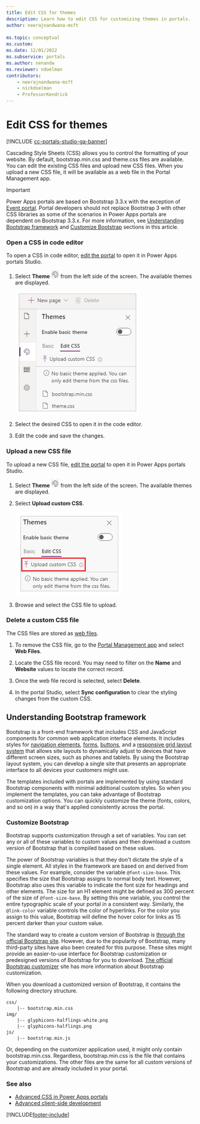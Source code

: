 ```yaml
---
title: Edit CSS for themes
description: Learn how to edit CSS for customizing themes in portals.
author: neerajnandwana-msft

ms.topic: conceptual
ms.custom: 
ms.date: 12/01/2022
ms.subservice: portals
ms.author: nenandw
ms.reviewer: ndoelman
contributors:
    - neerajnandwana-msft
    - nickdoelman
    - ProfessorKendrick
---
```


# Edit CSS for themes

[!INCLUDE [cc-portals-studio-ga-banner](../../includes/cc-portals-studio-ga-banner.md)]

Cascading Style Sheets (CSS) allows you to control the formatting of your website. By default, bootstrap.min.css and theme.css files are available. You can edit the existing CSS files and upload new CSS files. When you upload a new CSS file, it will be available as a web file in the Portal Management app.

> [!IMPORTANT]
> Power Apps portals are based on Bootstrap 3.3.x with the exception of [Event portal](/dynamics365/marketing/developer/event-management-web-application). Portal developers should not replace Bootstrap 3 with other CSS libraries as some of the scenarios in Power Apps portals are dependent on Bootstrap 3.3.x. For more information, see [Understanding Bootstrap framework](#understanding-bootstrap-framework) and [Customize Bootstrap](#customize-bootstrap) sections in this article.

### Open a CSS in code editor

To open a CSS in code editor, [edit the portal](manage-existing-portals.md#edit) to open it in Power Apps portals Studio.  

1.  Select **Theme** ![Theme icon.](media/theme-icon.png "Theme icon") from the left side of the screen. The available themes are displayed.  

    ![Theme.](./media/edit-css/themes.png)

1.  Select the desired CSS to open it in the code editor.

1.  Edit the code and save the changes.

### Upload a new CSS file

To upload a new CSS file, [edit the portal](manage-existing-portals.md#edit) to open it in Power Apps portals Studio.  

1.  Select **Theme** ![Theme icon.](media/theme-icon.png "Theme icon") from the left side of the screen. The available themes are displayed.  

1. Select **Upload custom CSS**.

    ![Upload custom CSS.](./media/edit-css/upload-custom-css.png) 

1. Browse and select the CSS file to upload.

### Delete a custom CSS file

The CSS files are stored as [web files](configure/web-files.md). 

1. To remove the CSS file, go to the [Portal Management app](./configure/configure-portal.md) and select **Web Files**. 

1. Locate the CSS file record. You may need to filter on the **Name** and **Website** values to locate the correct record.

1. Once the web file record is selected, select **Delete**.

1. In the portal Studio, select **Sync configuration** to clear the styling changes from the custom CSS.

## Understanding Bootstrap framework

Bootstrap is a front-end framework that includes CSS and JavaScript components for common web application interface elements. It includes styles for [navigation elements](https://getbootstrap.com/components/#nav), [forms](https://getbootstrap.com/css/#forms), [buttons](https://getbootstrap.com/css/#buttons), and a [responsive grid layout system](https://getbootstrap.com/css/#grid) that allows site layouts to dynamically adjust to devices that have different screen sizes, such as phones and tablets. By using the Bootstrap layout system, you can develop a single site that presents an appropriate interface to all devices your customers might use.

The templates included with portals are implemented by using standard Bootstrap components with minimal additional custom styles. So when you implement the templates, you can take advantage of Bootstrap customization options. You can quickly customize the theme (fonts, colors, and so on) in a way that's applied consistently across the portal.

### Customize Bootstrap

Bootstrap supports customization through a set of variables. You can set any or all of these variables to custom values and then download a custom version of Bootstrap that is compiled based on these values.

The power of Bootstrap variables is that they don't dictate the style of a single element. All styles in the framework are based on and derived from these values. For example, consider the variable `@font-size-base`. This specifies the size that Bootstrap assigns to normal body text. However, Bootstrap also uses this variable to indicate the font size for headings and other elements. The size for an H1 element might be defined as 300 percent of the size of `@font-size-base`. By setting this one variable, you control the entire typographic scale of your portal in a consistent way. Similarly, the `@link-color` variable controls the color of hyperlinks. For the color you assign to this value, Bootstrap will define the hover color for links as 15 percent darker than your custom value.

The standard way to create a custom version of Bootstrap is [through the official Bootstrap site](https://getbootstrap.com/customize/#less-variables). However, due to the popularity of Bootstrap, many third-party sites have also been created for this purpose. These sites might provide an easier-to-use interface for Bootstrap customization or predesigned versions of Bootstrap for you to download. [The official Bootstrap customizer](https://getbootstrap.com/customize/) site has more information about Bootstrap customization.  

When you download a customized version of Bootstrap, it contains the following directory structure.

```
css/
    |-- bootstrap.min.css 
img/
    |-- glyphicons-halflings-white.png 
    |-- glyphicons-halflings.png 
js/ 
    |-- bootstrap.min.js
```

Or, depending on the customizer application used, it might only contain bootstrap.min.css. Regardless, bootstrap.min.css is the file that contains your customizations. The other files are the same for all custom versions of Bootstrap and are already included in your portal.

### See also

- [Advanced CSS in Power Apps portals](/training/modules/extend-power-app-portals/4-portal-css)
- [Advanced client-side development](/training/modules/extend-power-app-portals/5-advanced-portal-development)

[!INCLUDE[footer-include](../../includes/footer-banner.md)]
